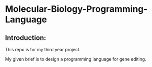 # Molecular-Biology-Programming-Language
## Introduction:
This repo is for my third year project.

My given brief is to design a programming language for gene editing.
